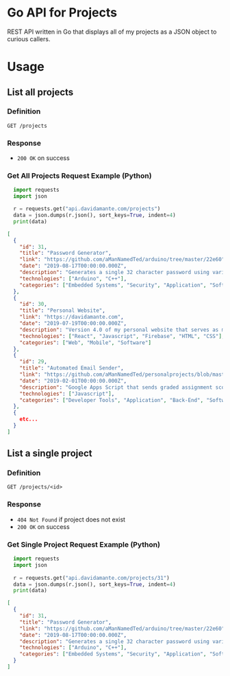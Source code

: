 # Go API for Projects
REST API written in Go that displays all of my projects as a JSON object to curious callers. 

# Usage

## List all projects
### Definition
`GET /projects`

### Response
- `200 OK` on success

### Get All Projects Request Example (Python)
```python
  import requests
  import json

  r = requests.get("api.davidamante.com/projects")
  data = json.dumps(r.json(), sort_keys=True, indent=4)
  print(data)
```

```json
[
  {
    "id": 31,
    "title": "Password Generator",
    "link": "https://github.com/aManNamedTed/arduino/tree/master/22e60",
    "date": "2019-08-17T00:00:00.000Z",
    "description": "Generates a single 32 character password using various sensors and a base-93 alphabet. Over 200 bits of security!",
    "technologies": ["Arduino", "C++"],
    "categories": ["Embedded Systems", "Security", "Application", "Software"]
  },
  {
    "id": 30,
    "title": "Personal Website",
    "link": "https://davidamante.com",
    "date": "2019-07-19T00:00:00.000Z",
    "description": "Version 4.0 of my personal website that serves as my professional portfolio. (the website you are currently viewing!)",
    "technologies": ["React", "Javascript", "Firebase", "HTML", "CSS"],
    "categories": ["Web", "Mobile", "Software"]
  },
  {
    "id": 29,
    "title": "Automated Email Sender",
    "link": "https://github.com/aManNamedTed/personalprojects/blob/master/auto_email_sender",
    "date": "2019-02-01T00:00:00.000Z",
    "description": "Google Apps Script that sends graded assignment scores to a list of student emails via Google Sheets.",
    "technologies": ["Javascript"],
    "categories": ["Developer Tools", "Application", "Back-End", "Software"]
  }, 
  {
    etc...
  }
]
```

## List a single project
### Definition
`GET /projects/<id>`

### Response
- `404 Not Found` if project does not exist
- `200 OK` on success

### Get Single Project Request Example (Python)
```python
  import requests
  import json
  
  r = requests.get("api.davidamante.com/projects/31")
  data = json.dumps(r.json(), sort_keys=True, indent=4)
  print(data)
```  

```json
[
  {
    "id": 31,
    "title": "Password Generator",
    "link": "https://github.com/aManNamedTed/arduino/tree/master/22e60",
    "date": "2019-08-17T00:00:00.000Z",
    "description": "Generates a single 32 character password using various sensors and a base-93 alphabet. Over 200 bits of security!",
    "technologies": ["Arduino", "C++"],
    "categories": ["Embedded Systems", "Security", "Application", "Software"]
  }
]
```
